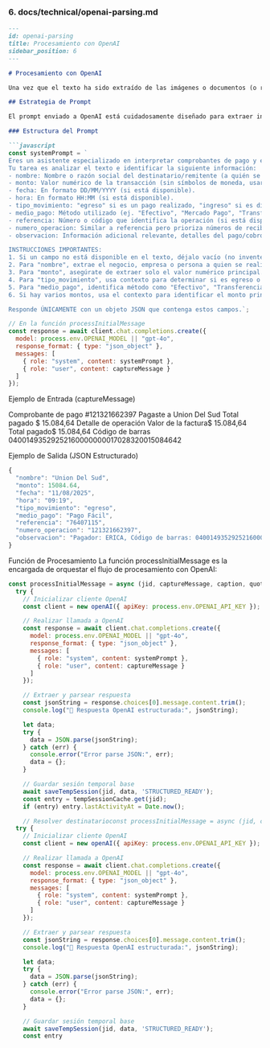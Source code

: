 
### 6. docs/technical/openai-parsing.md

```markdown
---
id: openai-parsing
title: Procesamiento con OpenAI
sidebar_position: 6
---

# Procesamiento con OpenAI

Una vez que el texto ha sido extraído de las imágenes o documentos (o recibido directamente como mensaje), el bot utiliza OpenAI para procesar y estructurar la información en un formato JSON que puede ser manipulado fácilmente.

## Estrategia de Prompt

El prompt enviado a OpenAI está cuidadosamente diseñado para extraer información específica de comprobantes de pago con alta precisión. Se utiliza el modo "sistema + usuario" para dar instrucciones claras y luego enviar el contenido a analizar.

### Estructura del Prompt

```javascript
const systemPrompt = `
Eres un asistente especializado en interpretar comprobantes de pago y extractos bancarios. 
Tu tarea es analizar el texto e identificar la siguiente información:
- nombre: Nombre o razón social del destinatario/remitente (a quién se pagó o de quién se recibió).
- monto: Valor numérico de la transacción (sin símbolos de moneda, usar punto como separador decimal).
- fecha: En formato DD/MM/YYYY (si está disponible).
- hora: En formato HH:MM (si está disponible).
- tipo_movimiento: "egreso" si es un pago realizado, "ingreso" si es dinero recibido.
- medio_pago: Método utilizado (ej. "Efectivo", "Mercado Pago", "Transferencia Bancaria").
- referencia: Número o código que identifica la operación (si está disponible).
- numero_operacion: Similar a referencia pero prioriza números de recibo o comprobante.
- observacion: Información adicional relevante, detalles del pago/cobro.

INSTRUCCIONES IMPORTANTES:
1. Si un campo no está disponible en el texto, déjalo vacío (no inventes información).
2. Para "nombre", extrae el negocio, empresa o persona a quien se realizó el pago o de quien se recibió.
3. Para "monto", asegúrate de extraer solo el valor numérico principal.
4. Para "tipo_movimiento", usa contexto para determinar si es egreso o ingreso.
5. Para "medio_pago", identifica método como "Efectivo", "Transferencia", "Mercado Pago", etc.
6. Si hay varios montos, usa el contexto para identificar el monto principal.

Responde ÚNICAMENTE con un objeto JSON que contenga estos campos.`;

// En la función processInitialMessage
const response = await client.chat.completions.create({
  model: process.env.OPENAI_MODEL || "gpt-4o",
  response_format: { type: "json_object" },
  messages: [
    { role: "system", content: systemPrompt },
    { role: "user", content: captureMessage }
  ]
});
```

Ejemplo de Entrada (captureMessage)

Comprobante de pago
#121321662397
Pagaste a
Union Del Sud
Total pagado
$ 15.084,64
Detalle de operación
Valor de la factura$ 15.084,64
Total pagado$ 15.084,64
Código de barras
04001493529252160000000017028320015084642


Ejemplo de Salida (JSON Estructurado)

```javascript
{
  "nombre": "Union Del Sud",
  "monto": 15084.64,
  "fecha": "11/08/2025",
  "hora": "09:19",
  "tipo_movimiento": "egreso",
  "medio_pago": "Pago Fácil",
  "referencia": "76407115",
  "numero_operacion": "121321662397",
  "observacion": "Pagador: ERICA, Código de barras: 04001493529252160000000017028320015084642"
}
```

Función de Procesamiento
La función processInitialMessage es la encargada de orquestar el flujo de procesamiento con OpenAI:
```javascript
const processInitialMessage = async (jid, captureMessage, caption, quotedMsg) => {
  try {
    // Inicializar cliente OpenAI
    const client = new openAI({ apiKey: process.env.OPENAI_API_KEY });

    // Realizar llamada a OpenAI
    const response = await client.chat.completions.create({
      model: process.env.OPENAI_MODEL || "gpt-4o",
      response_format: { type: "json_object" },
      messages: [
        { role: "system", content: systemPrompt },
        { role: "user", content: captureMessage }
      ]
    });

    // Extraer y parsear respuesta
    const jsonString = response.choices[0].message.content.trim();
    console.log("🤖 Respuesta OpenAI estructurada:", jsonString);

    let data;
    try { 
      data = JSON.parse(jsonString); 
    } catch (err) { 
      console.error("Error parse JSON:", err); 
      data = {}; 
    }

    // Guardar sesión temporal base
    await saveTempSession(jid, data, 'STRUCTURED_READY');
    const entry = tempSessionCache.get(jid);
    if (entry) entry.lastActivityAt = Date.now();

    // Resolver destinatarioconst processInitialMessage = async (jid, captureMessage, caption, quotedMsg) => {
  try {
    // Inicializar cliente OpenAI
    const client = new openAI({ apiKey: process.env.OPENAI_API_KEY });

    // Realizar llamada a OpenAI
    const response = await client.chat.completions.create({
      model: process.env.OPENAI_MODEL || "gpt-4o",
      response_format: { type: "json_object" },
      messages: [
        { role: "system", content: systemPrompt },
        { role: "user", content: captureMessage }
      ]
    });

    // Extraer y parsear respuesta
    const jsonString = response.choices[0].message.content.trim();
    console.log("🤖 Respuesta OpenAI estructurada:", jsonString);

    let data;
    try { 
      data = JSON.parse(jsonString); 
    } catch (err) { 
      console.error("Error parse JSON:", err); 
      data = {}; 
    }

    // Guardar sesión temporal base
    await saveTempSession(jid, data, 'STRUCTURED_READY');
    const entry
```
